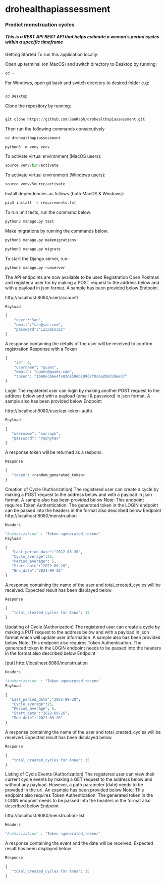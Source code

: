 # drohealthapiassessment

### Predict menstruation cycles


##### This is a REST API REST API that helps estimate a woman’s period cycles within a specific timeframe

Getting Started
To run this application locally:

Open up terminal (on MacOS) and switch directory to Desktop by running:

```Python
cd ~

```
For Windows, open git bash and switch directory to desired folder e.g:

```Python

cd Desktop

```

Clone the repository by running:


```Python

git clone https://github.com/SanRaph/drohealthapiassessment.git

```

Then run the following commands consecutively

```Python
cd drohealthapiassessment
```

```Python
python3 -m venv venv
```
 
To activate virtual environment (MacOS users):
```Python
source venv/bin/activate
```
To activate virtual environment (Windows users):
```Python
source venv/Source/activate
```
Install dependencies as follows (both MacOS & Windows):
```Python
pip3 install -r requirements.txt
```
To run unit tests, run the command below:
```Python
python3 manage.py test
```

Make migrations by running the commands below:
```Python
python3 manage.py makemigrations
```
```Python
python3 manage.py migrate
```

To start the Django server, run:
```Python
python3 manage.py runserver
```
The API endpoints are now available to be used
Registration
Open Postman and register a user for by making a POST request to the address below and with a payload in json format. A sample has been provided below
Endpoint

 http://localhost:8080/user/account/

```Python
Payload

{
    "user":"San",
    "email":"san@san.com",
    "password":"123pass321"
}
```


A response containing the details of the user will be received to confirm registration
Response with a Token

```Python
{
    "id": 4,
    "username": "quams",
    "email": "quams@quams.com",
    "token": "1560ec66e4fe82d859d619967f0a6a2b8dc0ee37"
}

```

Login
The registered user can login by making another POST request to the address below and with a payload (email & password) in json format. A sample also has been provided below
Endpoint

 http://localhost:8080/user/api-token-auth/
 
 ```Python
Payload

{
    "username": "sanraph",
    "password": "raphytex"
}
```
A response token will be returned as a respons.

 ```Python
Response

{
    "token": <random_generated_token>
}
```
Creation of Cycle (Authorization)
The registered user can create a cycle by making a POST request to the address below and with a payload in json format. A sample also has been provided below
Note: This endpoint requires Token Authentication. The generated token in the LOGIN endpoint can be passed into the headers in the format also described below
Endpoint
http://localhost:8080/menstruation


 ```Python
 Headers

"Authorization" : "Token <generated_token>"
Payload

{
    "Last_period_date":"2022-08-20",
    "Cycle_average":25,
    "Period_average": 5,
    "Start_date":"2022-09-26",
    "End_date":"2021-09-26"
}


```
A response containing the name of the user and total_created_cycles will be received.
Expected result has been displayed below

 ```Python
 Response

{
    "total_created_cycles for Anna": 15
}

```

Updating of Cycle (Authorization)
The registered user can create a cycle by making a PUT request to the address below and with a payload in json format which will update user information. A sample also has been provided below
Note: This endpoint also requires Token Authentication. The generated token in the LOGIN endpoint needs to be passed into the headers in the format also described below
Endpoint

[put]  http://localhost:8080/menstruation

 ```Python
Headers

"Authorization" : "Token <generated_token>"
Payload

{
   "Last_period_date":"2022-08-20",
    "Cycle_average":25,
    "Period_average": 6,
    "Start_date":"2022-09-26",
    "End_date":"2021-09-26"
}

```

A response containing the name of the user and total_created_cycles will be received.
Expected result has been displayed below
 ```Python
 Response

{
    "total_created_cycles for Anna": 15
}

```
Listing of Cycle Events (Authorization)
The registered user can view their current cycle events by making a GET request to the address below and without any payload. However, a path parameter (date) needs to be provided in the url. An example has been provided below
Note: This endpoint also requires Token Authentication. The generated token in the LOGIN endpoint needs to be passed into the headers in the format also described below
Endpoint

http://localhost:8080/menstruation-list

 ```Python
 Headers

"Authorization" : "Token <generated_token>"

```

A response containing the event and the date will be received.
Expected result has been displayed below
 ```Python
 Response

{
    "total_created_cycles for Anna": 15
}

```
